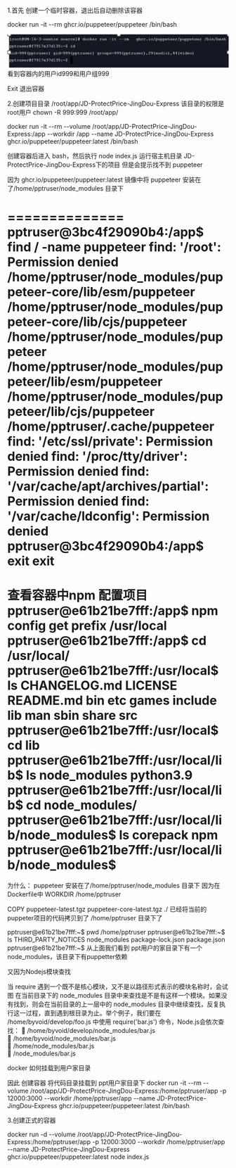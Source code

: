 
1.首先 创建一个临时容器，退出后自动删除该容器

docker run -it --rm   ghcr.io/puppeteer/puppeteer /bin/bash

![](./images/Snipaste_2023-03-22_03-35-14.jpg)
看到容器内的用户id999和用户组999

Exit 退出容器

2.创建项目目录 /root/app/JD-ProtectPrice-JingDou-Express
该目录的权限是root用户
 chown -R 999:999  /root/app/

docker run -it --rm --volume  /root/app/JD-ProtectPrice-JingDou-Express:/app  --workdir /app  --name  JD-ProtectPrice-JingDou-Express  ghcr.io/puppeteer/puppeteer:latest   /bin/bash

创建容器后进入 bash，然后执行 node index.js 运行宿主机目录 JD-ProtectPrice-JingDou-Express下的项目 但是会提示找不到 puppeteer


因为 ghcr.io/puppeteer/puppeteer:latest 镜像中将
puppeteer 安装在了/home/pptruser/node_modules 目录下

==============
pptruser@3bc4f29090b4:/app$ find / -name puppeteer
find: '/root': Permission denied
/home/pptruser/node_modules/puppeteer-core/lib/esm/puppeteer
/home/pptruser/node_modules/puppeteer-core/lib/cjs/puppeteer
/home/pptruser/node_modules/puppeteer
/home/pptruser/node_modules/puppeteer/lib/esm/puppeteer
/home/pptruser/node_modules/puppeteer/lib/cjs/puppeteer
/home/pptruser/.cache/puppeteer
find: '/etc/ssl/private': Permission denied
find: '/proc/tty/driver': Permission denied
find: '/var/cache/apt/archives/partial': Permission denied
find: '/var/cache/ldconfig': Permission denied
pptruser@3bc4f29090b4:/app$ exit
exit
==================
查看容器中npm 配置项目
pptruser@e61b21be7fff:/app$ npm config get prefix
/usr/local
pptruser@e61b21be7fff:/app$ cd /usr/local/
pptruser@e61b21be7fff:/usr/local$ ls
CHANGELOG.md  LICENSE  README.md  bin  etc  games  include  lib  man  sbin  share  src
pptruser@e61b21be7fff:/usr/local$ cd lib
pptruser@e61b21be7fff:/usr/local/lib$ ls
node_modules  python3.9
pptruser@e61b21be7fff:/usr/local/lib$ cd node_modules/
pptruser@e61b21be7fff:/usr/local/lib/node_modules$ ls
corepack  npm
pptruser@e61b21be7fff:/usr/local/lib/node_modules$
=====================
为什么： puppeteer 安装在了/home/pptruser/node_modules 目录下
因为在Dockerfile中 
WORKDIR /home/pptruser

COPY puppeteer-latest.tgz puppeteer-core-latest.tgz ./
已经将当前的puppeter项目的代码拷贝到了 /home/pptruser 目录下了

pptruser@e61b21be7fff:~$ pwd
/home/pptruser
pptruser@e61b21be7fff:~$ ls
THIRD_PARTY_NOTICES  node_modules  package-lock.json  package.json
pptruser@e61b21be7fff:~$
从上面我们看到 ppt用户的家目录下有一个node_modules，该目录下有puppetter依赖


又因为Nodejs模块查找

当  require  遇到一个既不是核心模块，又不是以路径形式表示的模块名称时，会试图
在当前目录下的  node_modules  目录中来查找是不是有这样一个模块。如果没有找到，则会在当前目录的上一层中的  node_modules  目录中继续查找，反复执行这一过程，直到遇到根目录为止。举个例子，我们要在 /home/byvoid/develop/foo.js 中使用  require('bar.js')  命令，Node.js会依次查找： 
  /home/byvoid/develop/node_modules/bar.js  
  /home/byvoid/node_modules/bar.js  
  /home/node_modules/bar.js  
  /node_modules/bar.js  


docker 如何挂载到用户家目录

因此 创建容器 将代码目录挂载到 ppt用户家目录下
docker run -it --rm --volume  /root/app/JD-ProtectPrice-JingDou-Express:/home/pptruser/app -p 12000:3000 --workdir /home/pptruser/app  --name  JD-ProtectPrice-JingDou-Express  ghcr.io/puppeteer/puppeteer:latest   /bin/bash





3.创建正式的容器 

docker run -d --volume  /root/app/JD-ProtectPrice-JingDou-Express:/home/pptruser/app -p 12000:3000 --workdir /home/pptruser/app  --name  JD-ProtectPrice-JingDou-Express  ghcr.io/puppeteer/puppeteer:latest   node index.js


